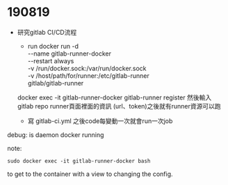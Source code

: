 # 190819

- 研究gitlab CI/CD流程
    - run 
    docker run -d \
    --name gitlab-runner-docker \
    --restart always \
    -v /run/docker.sock:/var/run/docker.sock \
    -v /host/path/for/runner:/etc/gitlab-runner \
    gitlab/gitlab-runner
    
    docker exec -it gitlab-runner-docker gitlab-runner register
        然後輸入gitlab repo runner頁面裡面的資訊 (url、token)之後就有runner資源可以跑
    - 寫 gitlab-ci.yml 之後code每變動一次就會run一次job

debug:
is daemon docker running

note:

    sudo docker exec -it gitlab-runner-docker bash

to get to the container with a view to changing the config.

